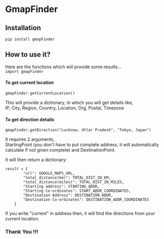 # GmapFinder

## Installation  
``` pip install gmapFinder ```

## How to use it?
Here are the functions which will provide some results...  
```import gmapFinder```

#### To get current location  
``` gmapFinder.getCurrentLocation() ```  

This will provide a dictionary, in which you will get details like,  
IP, City, Region, Country, Location, Org, Postal, Timezone  

#### To get direction details  
``` gmapFinder.getDirection("Lucknow, Uttar Pradesh", "Tokyo, Japan") ```  

It requires 2 arguments,  
StartingPoint (you don't have to put complete address, it will automatically calculate if not given complete) and DestinationPoint.  

It will then return a dictionary:

```
result = {
		"url": GOOGLE_MAPS_URL,
		"total_distance(km)": TOTAL_DIST_IN_KM,
		"total_distance(miles)": TOTAL_DIST_IN_MILES,
		"Starting address": STARTING_ADDR,
		"Starting Co-ordinates": START_ADDR_COORDINATES,
		"Destination Address": DESTINATION_ADDR,
		"Destination Co-ordinates": DESTINATION_ADDR_COORDINATES
	}
```

If you write "current" in address then, it will find the directions from your current location.  

### Thank You !!!

